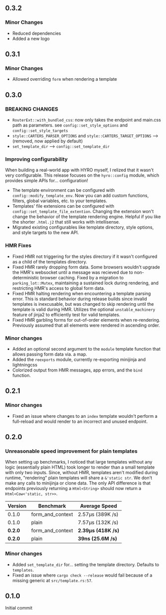 ## 0.3.2

### Minor Changes

- Reduced dependencies
- Added a new logo

## 0.3.1

### Minor Changes

- Allowed overriding `form` when rendering a template

## 0.3.0

### **BREAKING CHANGES**

- `RouterExt::with_bundled_css`: now only takes the endpoint and main.css path as parameters.
  see `config::set_style_options` and `config::set_style_targets`
- `style::CARTERS_PARSER_OPTIONS` and `style::CARTERS_TARGET_OPTIONS` ⟶ (removed, now applied by default)
- `set_template_dir` ⟶ `config::set_template_dir`

### Improving configurability

When building a real-world app with HYRO myself, I relized that it wasn't very configurable. This release
focuses on the `hyro::config` module, which provides simple APIs for... configuration!

- The template environment can be configured with `config::modify_template_env`. Now you can add custom
  functions, filters, global variables, etc. to your templates.
- Templates' file extensions can be configured with `config::set_template_file_extention`. Changing the
  extension won't change the behavior of the template rendering engine. Helpful if you like the shorter
  `.html.j2` that still works with intellisense.
- Migrated existing configurables like template directory, style options, and style targets to the new API.

### HMR Fixes

- Fixed HMR not triggering for the styles directory if it wasn't configured as a child of the templates directory.
- Fixed HMR rarely dropping form data. Some browsers wouldn't upgrade the HMR's websocket until a message was
  recieved due to non-deterministic browser caching. Fixed by a migration to `parking_lot::Mutex`, maintaining
  a sustained lock during rendering, and restricting HMR's access to global form data.
- Fixed HMR halting rendering when encountering a template parsing error. This is standard behavior during
  release builds since invalid templates is inexcusable, but was changed to skip rendering until the template
  is valid during HMR. Utilizes the optional `unstable_machinery` feature of jinja2 to efficiently test for valid templates.
- Fixed HMR garbling forms for out-of-order elements when re-rendering. Previously assumed that all elements were
  rendered in ascending order.

### Minor changes

- Added an optional second argument to the `module` template function that allows passing form data via. a map.
- Added the `reexports` module, currently re-exporting minijinja and lightningcss
- Colorized output from HMR messages, app errors, and the `bind` function.

## 0.2.1

### Minor changes

- Fixed an issue where changes to an `index` template wouldn't perform a full-reload and would render
  to an incorrect and unused endpoint.

## 0.2.0

### Unreasonable speed improvement for plain templates

When setting up benchmarks, I noticed that large templates without any logic (essentially plain HTML)
took longer to render than a small template with only two inputs. Since, without HMR, templates aren't
modified during runtime, "rendering" plain templates will share a `&'static str`. We don't make any
calls to minijinja or clone data. The only API difference is that endpoints previously returning a
`Html<String>` should now return a `Html<Cow<'static, str>>`.

| Version   | Benchmark        | Average Speed        |
| --------- | ---------------- | -------------------- |
| 0.1.0     | form_and_context | 2.57µs (389K /s)     |
| 0.1.0     | plain            | 7.57µs (132K /s)     |
| **0.2.0** | form_and_context | **2.39µs (418K /s)** |
| **0.2.0** | plain            | **39ns (25.6M /s)**  |

### Minor changes

- Added `set_template_dir` for... setting the template directory. Defaults to `templates`.
- Fixed an issue where `cargo check --release` would fail because of a missing generic at `src/template.rs:57`.

## 0.1.0

Initial commit
